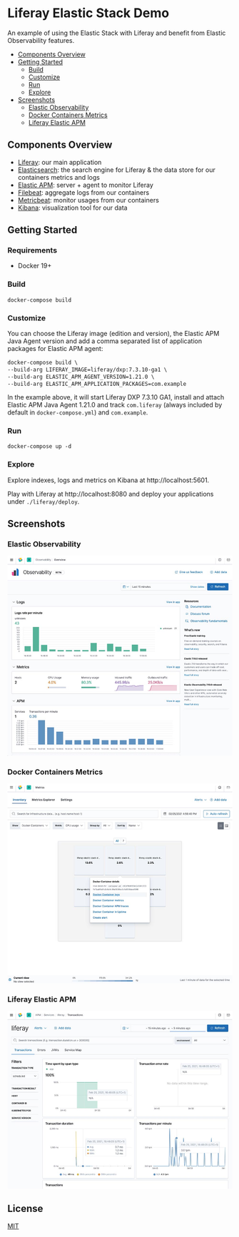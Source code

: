 # Liferay Elastic Stack Demo

An example of using the Elastic Stack with Liferay and benefit from Elastic Observability features.

- [Components Overview](#components-overview)
- [Getting Started](#getting-started)
  - [Build](#build)
  - [Customize](#customize)
  - [Run](#run)
  - [Explore](#explore)
- [Screenshots](#screenshots)
  - [Elastic Observability](#elastic-observability)
  - [Docker Containers Metrics](#docker-containers-metrics)
  - [Liferay Elastic APM](#liferay-elastic-apm)

## Components Overview

- [Liferay](https://www.liferay.com/products/dxp): our main application
- [Elasticsearch](https://www.elastic.co/elasticsearch/): the search engine for Liferay & the data store for our containers metrics and logs
- [Elastic APM](https://www.elastic.co/apm): server + agent to monitor Liferay
- [Filebeat](https://www.elastic.co/beats/filebeat): aggregate logs from our containers
- [Metricbeat](https://www.elastic.co/beats/metricbeat): monitor usages from our containers
- [Kibana](https://www.elastic.co/kibana): visualization tool for our data

## Getting Started

### Requirements

- Docker 19+

### Build

```shell
docker-compose build
```

### Customize

You can choose the Liferay image (edition and version), the Elastic APM Java Agent version and add a comma separated list of application packages for Elastic APM agent:

```shell
docker-compose build \
--build-arg LIFERAY_IMAGE=liferay/dxp:7.3.10-ga1 \
--build-arg ELASTIC_APM_AGENT_VERSION=1.21.0 \
--build-arg ELASTIC_APM_APPLICATION_PACKAGES=com.example
```

In the example above, it will start Liferay DXP 7.3.10 GA1, install and attach Elastic APM Java Agent 1.21.0 and track `com.liferay` (always included by default in `docker-compose.yml`) and `com.example`.

### Run

```
docker-compose up -d
```

### Explore

Explore indexes, logs and metrics on Kibana at http://localhost:5601.

Play with Liferay at http://localhost:8080 and deploy your applications under `./liferay/deploy`.

## Screenshots

### Elastic Observability

![elastic-observability](https://github.com/lgdd/doc-assets/blob/main/liferay-elastic-stack-demo/elastic-observability.jpg?raw=true)

### Docker Containers Metrics

![containers-metrics](https://github.com/lgdd/doc-assets/blob/main/liferay-elastic-stack-demo/containers-metrics.jpg?raw=true)

### Liferay Elastic APM

![liferay-elastic-apm](https://github.com/lgdd/doc-assets/blob/main/liferay-elastic-stack-demo/liferay-elastic-apm.jpg?raw=true)

## License

[MIT](LICENSE)
